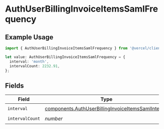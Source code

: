# AuthUserBillingInvoiceItemsSamlFrequency

## Example Usage

```typescript
import { AuthUserBillingInvoiceItemsSamlFrequency } from '@vercel/client/models/components';

let value: AuthUserBillingInvoiceItemsSamlFrequency = {
  interval: 'month',
  intervalCount: 2232.91,
};
```

## Fields

| Field           | Type                                                                                                                     | Required           | Description |
| --------------- | ------------------------------------------------------------------------------------------------------------------------ | ------------------ | ----------- |
| `interval`      | [components.AuthUserBillingInvoiceItemsSamlInterval](../../models/components/authuserbillinginvoiceitemssamlinterval.md) | :heavy_check_mark: | N/A         |
| `intervalCount` | _number_                                                                                                                 | :heavy_check_mark: | N/A         |
